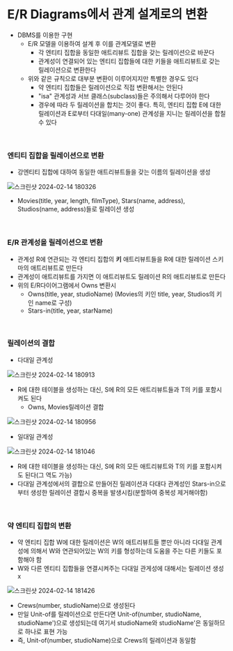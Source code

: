 # E/R Diagrams에서 관계 설계로의 변환
* DBMS를 이용한 구현
  * E/R 모델을 이용하여 설계 후 이를 관계모델로 변환
    * 각 엔티티 집합을 동일한 애트리뷰트 집합을 갖는 릴레이션으로 바꾼다
    * 관계성이 연결되어 있는 엔티티 집합들에 대한 키들을 애트리뷰트로 갖는 릴레이션으로 변환한다
  * 위와 같은 규칙으로 대부분 변환이 이루어지지만 특별한 경우도 있다
    * 약 엔티티 집합들은 릴레이션으로 직접 변환해서는 안된다
    * "isa" 관계성과 서브 클래스(subclass)들은 주의해서 다루어야 한다
    * 경우에 따라 두 릴레이션을 합치는 것이 좋다. 특히, 엔티티 집합 E에 대한 릴레이션과 E로부터 다대일(many-one) 관계성을 지니는 릴레이션을 합칠 수 있다

<br>

### 엔티티 집합을 릴레이션으로 변환
* 강엔티티 집합에 대하여 동일한 애트리뷰트들을 갖는 이름의 릴레이션을 생성

![스크린샷 2024-02-14 180326](https://github.com/kim-do-kyun/My_Study/assets/70315428/ef0c1751-20ce-420d-9333-919f20b4dd64)
* Movies(title, year, length, filmType), Stars(name, address), Studios(name, address)들로 릴레이션 생성

<br>

### E/R 관계성을 릴레이션으로 변환
* 관계성 R에 연관되는 각 엔티티 집합의 **키** 애트리뷰트들을 R에 대한 릴레이션 스키마의 애트리뷰트로 만든다
* 관계성이 애트리뷰트를 가지면 이 애트리뷰트도 릴레이션 R의 애트리뷰트로 만든다
* 위의 E/R다이어그램에서 Owns 변환시
  * Owns(title, year, studioName) (Movies의 키인 title, year, Studios의 키인 name로 구성)
  * Stars-in(title, year, starName)

<br>

### 릴레이션의 결합
* 다대일 관계성

![스크린샷 2024-02-14 180913](https://github.com/kim-do-kyun/My_Study/assets/70315428/719448bd-0004-430c-9e05-0fa7c946668f)

  * R에 대한 테이블을 생성하는 대신, S에 R의 모든 애트리뷰트들과 T의 키를 포함시켜도 된다
    * Owns, Movies릴레이션 결합

![스크린샷 2024-02-14 180956](https://github.com/kim-do-kyun/My_Study/assets/70315428/3733db8d-ab85-459b-9e2e-e32fd9e64777)

* 일대일 관계성

![스크린샷 2024-02-14 181046](https://github.com/kim-do-kyun/My_Study/assets/70315428/5f9a0cc7-0120-405f-bd6a-980a6e11e199)

  * R에 대한 테이블을 생성하는 대신, S에 R의 모든 애트리뷰트와 T의 키를 포함시켜도 된다(그 역도 가능)
* 다대일 관계성에서의 결합으로 만들어진 릴레이션과 다대다 관계성인 Stars-in으로부터 생성한 릴레이션 결합시 중복을 발생시킴(분할하여 중복성 제거해야함)

<br>

### 약 엔티티 집합의 변환
* 약 엔티티 집합 W에 대한 릴레이션은 W의 애트리뷰트들 뿐만 아니라 다대일 관계성에 의해서 W와 연관되어있는 W의 키를 형성하는데 도움을 주는 다른 키들도 포함해야 함
* W와 다른 엔티티 집합들을 연결시켜주는 다대일 관게성에 대해서는 릴레이션 생성x

![스크린샷 2024-02-14 181426](https://github.com/kim-do-kyun/My_Study/assets/70315428/f15deaa5-e7c5-4ece-a621-7da0b67fb2f9)
* Crews(number, studioName)으로 생성된다
* 만일 Unit-of를 릴레이션으로 만든다면 Unit-of(number, studioName, studioName')으로 생성되는데 여기서 studioName와 studioName'은 동일하므로 하나로 표현 가능
* 즉, Unit-of(number, studioName)으로 Crews의 릴레이션과 동일함